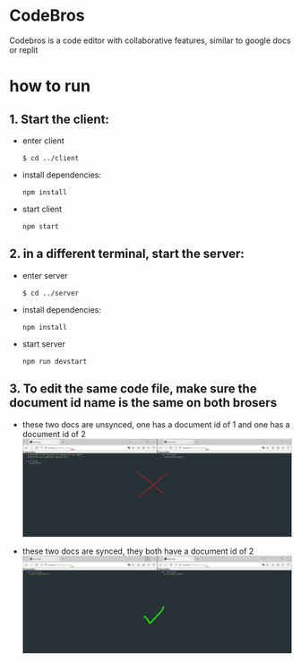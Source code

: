 # CodeBros

Codebros is a code editor with collaborative features, similar to google docs or replit

# how to run



## 1. Start the client:
  - enter client
    ```
    $ cd ../client
    ```

  - install dependencies:
    ```
    npm install
    ```

  - start client
    ```
    npm start
    ```

## 2. in a different terminal, start the server:
  - enter server
    ```
    $ cd ../server
    ```

  - install dependencies:
    ```
    npm install
    ```

  - start server
    ```
    npm run devstart
    ```

## 3. To edit the same code file, make sure the document id name is the same on both brosers 

  - these two docs are unsynced, one has a document id of 1 and one has a document id of 2
    ![unsynced](images/unsynced.jpg)

  - these two docs are synced, they both have a document id of 2
    ![synced](images/synced.jpg)